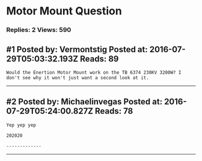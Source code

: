 # Motor Mount Question

### Replies: 2 Views: 590

## \#1 Posted by: Vermontstig Posted at: 2016-07-29T05:03:32.193Z Reads: 89

```
Would the Enertion Motor Mount work on the TB 6374 230KV 3200W? I don't see why it won't just want a second look at it.
```

---
## \#2 Posted by: Michaelinvegas Posted at: 2016-07-29T05:24:00.827Z Reads: 78

```
Yep yep yep

202020

-------------
```

---
